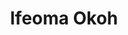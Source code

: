 ---
name: Ifeoma Okoh
title: Ifeoma Okoh
description: WG Membership
group: Membership
task: WG Membership
time: 
link: 
image: "/assets/organization/past_leadership/ifeoma.jpg"
---
